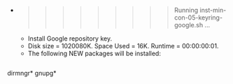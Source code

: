 * >>>>>>>>> Running inst-min-con-05-keyring-google.sh ...
  * Install Google repository key.
  * Disk size = 1020080K. Space Used = 16K. Runtime = 00:00:00:01.
  * The following NEW packages will be installed:
  ```bash
dirmngr* gnupg*
  ```
